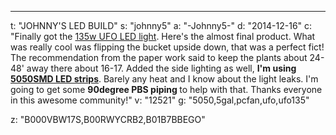 ---
t: "JOHNNY'S LED BUILD"
s: "johnny5"
a: "-Johnny5-"
d: "2014-12-16"
c: "Finally got the <a href='https://amzn.to/36NO5zr'>135w UFO LED light</a>. Here's the almost final product. What was really cool was flipping the bucket upside down, that was a perfect fict! The recommendation from the paper work said to keep the plants about 24-48' away there about 16-17. Added the side lighting as well, <strong>I'm using <a href='http://www.amazon.com/gp/product/B00BPIWY28/ref=as_li_ss_tl?ie=UTF8&camp=1789&creative=390957&creativeASIN=B00BPIWY28&linkCode=as2&tag=spacbuck-20'>5050SMD LED strips</a></strong>. Barely any heat and I know about the light leaks. I'm going to get some <strong>90degree PBS piping </strong>to help with that. Thanks everyone in this awesome community!"
v: "12521"
g: "5050,5gal,pcfan,ufo,ufo135"

z: "B000VBW17S,B00RWYCRB2,B01B7BBEGO"
